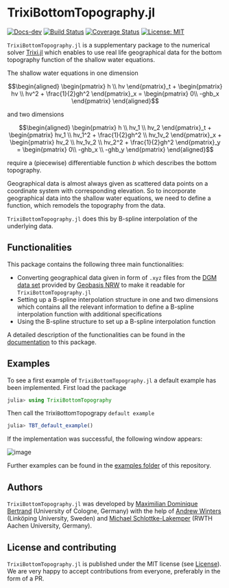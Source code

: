 # TrixiBottomTopography.jl
[![Docs-dev](https://img.shields.io/badge/docs-dev-blue.svg)](https://trixi-framework.github.io/TrixiBottomTopography.jl/dev/)
[![Build Status](https://github.com/trixi-framework/TrixiBottomTopography.jl/actions/workflows/ci.yml/badge.svg)](https://github.com/trixi-framework/TrixiBottomTopography.jl/actions/workflows/ci.yml)
[![Coverage Status](https://coveralls.io/repos/github/trixi-framework/TrixiBottomTopography.jl/badge.svg?branch=main)](https://coveralls.io/github/trixi-framework/TrixiBottomTopography.jl?branch=main)
[![License: MIT](https://img.shields.io/badge/License-MIT-success.svg)](https://opensource.org/licenses/MIT)

`TrixiBottomTopography.jl` is a supplementary package to the numerical solver [Trixi.jl]( https://github.com/trixi-framework/Trixi.jl) which enables to use real life geographical data for the bottom topography function of the shallow water equations.

The shallow water equations in one dimension
```math
\begin{aligned}
\begin{pmatrix} h \\ hv \end{pmatrix}_t
+ \begin{pmatrix} hv \\ hv^2 + \frac{1}{2}gh^2 \end{pmatrix}_x
= \begin{pmatrix} 0\\ -ghb_x \end{pmatrix}
\end{aligned}
```
and two dimensions
```math
\begin{aligned}
\begin{pmatrix} h \\ hv_1 \\ hv_2 \end{pmatrix}_t
+ \begin{pmatrix} hv_1 \\ hv_1^2 + \frac{1}{2}gh^2 \\ hv_1v_2 \end{pmatrix}_x
+ \begin{pmatrix} hv_2 \\ hv_1v_2 \\ hv_2^2 + \frac{1}{2}gh^2  \end{pmatrix}_y
= \begin{pmatrix} 0\\ -ghb_x \\ -ghb_y \end{pmatrix}
\end{aligned}
```

require a (piecewise) differentiable function $b$ which describes the bottom topography.

Geographical data is almost always given as scattered data points on a coordinate system with corresponding elevation. So to incorporate geographical data into the shallow water equations, we need to define a function, which remodels the topography from the data.

`TrixiBottomTopography.jl` does this by B-spline interpolation of the underlying data.

## Functionalities

This package contains the following three main functionalities:
- Converting geographical data given in form of `.xyz` files from the [DGM data set](https://www.opengeodata.nrw.de/produkte/geobasis/hm/dgm1_xyz/dgm1_xyz/) provided by [Geobasis NRW](https://www.bezreg-koeln.nrw.de/brk_internet/geobasis/hoehenmodelle/digitale_gelaendemodelle/gelaendemodell/index.html) to make it readable for `TrixiBottomTopography.jl`
- Setting up a B-spline interpolation structure in one and two dimensions which contains all the relevant information to define a B-spline interpolation function with additional specifications
- Using the B-spline structure to set up a B-spline interpolation function

A detailed description of the functionalities can be found in the [documentation](https://trixi-framework.github.io/TrixiBottomTopography.jl/dev/) to this package.

## Examples

To see a first example of `TrixiBottomTopography.jl` a default example has been implemented. First load the package
```julia
julia> using TrixiBottomTopography
```
Then call the `T`rixi`B`ottom`T`opograpy `default example`
```julia
julia> TBT_default_example()
```
If the implementation was successful, the following window appears:

![image](https://user-images.githubusercontent.com/101979498/203507049-279bc69b-3acc-4c55-888f-26e02c1edabe.png)

Further examples can be found in the [examples folder](https://github.com/trixi-framework/TrixiBottomTopography.jl/tree/main/examples) of this repository.

## Authors
`TrixiBottomTopography.jl` was developed by [Maximilian Dominique Bertrand](https://github.com/maxbertrand1996) (University of Cologne, Germany) with the help of [Andrew Winters](https://liu.se/en/employee/andwi94) (Linköping University, Sweden) and [Michael Schlottke-Lakemper](https://lakemper.eu/) (RWTH Aachen University, Germany).

## License and contributing
`TrixiBottomTopography.jl` is published under the MIT license (see [License](https://maxbertrand1996.github.io/TrixiBottomTopography.jl/dev/licence/)). We
are very happy to accept contributions from everyone, preferably in the form of
a PR.